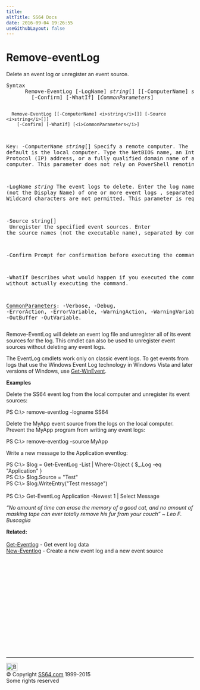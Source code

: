 ```yaml
---
title:
altTitle: SS64 Docs
date: 2016-09-04 19:26:55
useGithubLayout: false
---
```

<!-- #BeginLibraryItem "/Library/head_ps.lbi" --><!-- #EndLibraryItem --><h1>Remove-eventLog</h1> 
<p> Delete an event log or unregister an event source.</p>
<pre>Syntax
      Remove-EventLog [-LogName] <i>string</i>[] [[-ComputerName] <i>string</i>[]]
        [-Confirm] [-WhatIf] [<i>CommonParameters</i>]

      Remove-EventLog [[-ComputerName] <i>string</i>[]] [-Source <i>string</i>[]]
        [-Confirm] [-WhatIf] [<i>CommonParameters</i>]

Key:
   -ComputerName <i>string</i>[]
       Specify a remote computer. The default is the local computer.
       Type the NetBIOS name, an Internet Protocol (IP) address, or a
       fully qualified domain name of a remote computer.
       This parameter does not rely on PowerShell remoting.

   -LogName <i>string</i>
       The event logs to delete.
       Enter the log name (not the Display Name) of one or 
       more event logs , separated by commas.
       Wildcard characters are not permitted. This parameter is required.

   -Source string[]<br>       Unregister the specified event sources.
       Enter the source names (not the executable name), separated by commas.

   -Confirm
       Prompt for confirmation before executing the command.

   -WhatIf
       Describes what would happen if you executed the command
       without actually executing the command.

   <a href="common.html">CommonParameters</a>:
       -Verbose, -Debug, -ErrorAction, -ErrorVariable, -WarningAction, -WarningVariable,
       -OutBuffer -OutVariable.</pre>
<p>
  Remove-EventLog will delete an event log file and unregister all of its event sources for the log. This cmdlet can also be used to unregister event sources without deleting any event logs.</p>
<p>The  EventLog cmdlets work only on classic event logs. To get events from logs that use the Windows Event Log technology in Windows Vista and later versions of Windows, use <a href="get-winevent.html">Get-WinEvent</a>.</p>
<p><b>Examples</b></p>
<p>Delete the SS64 event log from the local computer and unregister its event sources:</p>
<p><span class="code">PS C:\&gt; remove-eventlog -logname SS64</span></p>
<p>Delete the MyApp event source from the logs on the local computer. Prevent the MyApp program from writing  any event logs:</p>
<p class="code">PS C:\&gt; remove-eventlog -source MyApp</p>
<p>Write a new message to the Application eventlog:</p>
<p class="code">PS C:\&gt; $log = Get-EventLog -List | Where-Object { $_.Log -eq "Application" }<br>
PS C:\&gt; $log.Source = "Test"<br>
PS C:\&gt; $log.WriteEntry("Test message")<br>
<br>
PS C:\&gt; Get-EventLog Application -Newest 1 | Select Message</p>
<p class="quote"><i>“No amount of time can erase the memory of a good cat, and no amount of masking tape can ever totally remove his fur from your couch” ~ Leo F. Buscaglia</i></p>
<p><b>Related:</b><br>
  <br>
  <a href="get-eventlog.html">Get-Eventlog</a> - Get event log data <a href="new-eventlog.html"><br>
New-Eventlog</a> - Create a new event log and a new event source</p><!-- #BeginLibraryItem "/Library/foot_ps.lbi" --><p>
<!-- PowerShell300 -->
<ins class="adsbygoogle" style="display:inline-block;width:300px;height:250px" data-ad-client="ca-pub-6140977852749469" data-ad-slot="6253539900"></ins>
<script>
(adsbygoogle = window.adsbygoogle || []).push({});
</script></p>
<hr>
<div id="bl" class="footer"><a href="remove-eventlog.html#"><img src="../images/top.png" width="30" height="22" alt="Back to the Top"></a></div>
<div id="br" class="footer, tagline">© Copyright <a href="../index.html">SS64.com</a> 1999-2015<br>
Some rights reserved</div><!-- #EndLibraryItem -->

